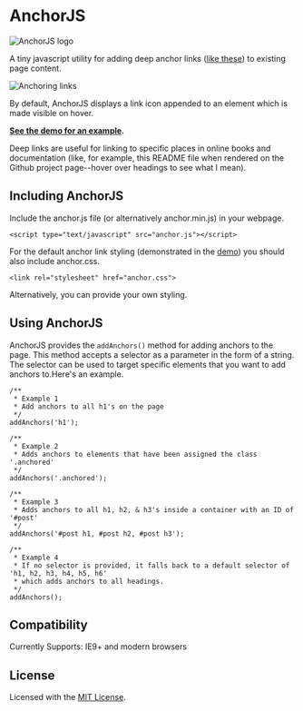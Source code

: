 AnchorJS
========

<img alt="AnchorJS logo" src="http://bryanbraun.com/sites/default/files/anchorjs_logo.png" />

A tiny javascript utility for adding deep anchor links ([like these](http://ux.stackexchange.com/questions/36304/use-of-mouse-over-paragraph-marker-in-headlines-for-permalink)) to existing page content.

<img alt="Anchoring links" src="http://bryanbraun.com/sites/default/files/anchoring-links_0.png" />

By default, AnchorJS displays a link icon appended to an element which is made visible on hover.

**[See the demo for an example](http://bryanbraun.github.io/anchorjs/).**

Deep links are useful for linking to specific places in online books and documentation (like, for example, this README file when rendered on the Github project page--hover over headings to see what I mean).

Including AnchorJS
------------------
Include the anchor.js file (or alternatively anchor.min.js) in your webpage.

    <script type="text/javascript" src="anchor.js"></script>

For the default anchor link styling (demonstrated in the [demo](http://bryanbraun.github.io/anchorjs/)) you should also include anchor.css.

    <link rel="stylesheet" href="anchor.css">

Alternatively, you can provide your own styling.

Using AnchorJS
------------------
AnchorJS provides the `addAnchors()` method for adding anchors to the page. This method accepts a selector as a parameter in the form of a string. The selector can be used to target specific elements that you want to add anchors to.Here's an example.

    /**
     * Example 1
     * Add anchors to all h1's on the page
     */
    addAnchors('h1');

    /**
     * Example 2
     * Adds anchors to elements that have been assigned the class '.anchored'
     */
    addAnchors('.anchored');

    /**
     * Example 3
     * Adds anchors to all h1, h2, & h3's inside a container with an ID of '#post'
     */
    addAnchors('#post h1, #post h2, #post h3');

    /**
     * Example 4
     * If no selector is provided, it falls back to a default selector of 'h1, h2, h3, h4, h5, h6'
     * which adds anchors to all headings.
     */
    addAnchors();

Compatibility
-------------
Currently Supports: IE9+ and modern browsers


License
-------
Licensed with the [MIT License](http://opensource.org/licenses/MIT).
